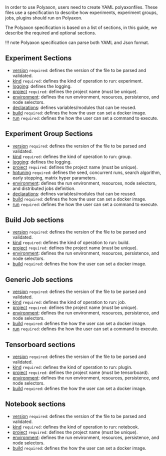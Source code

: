 In order to use Polyaxon, users need to create YAML polyaxonfiles.
These files use a specification to describe how experiments, experiment groups, jobs, plugins should run on Polyaxon.

The Polyaxon specification is based on a list of sections, in this guide, we describe the required and optional sections.

!!! note
    Polyaxon specification can parse both YAML and Json format.


## Experiment Sections

 * [version](sections#version) `required`: defines the version of the file to be parsed and validated.
 * [kind](sections#kind) `required`: defines the kind of operation to run: experiment.
 * [logging](section#logging): defines the logging.
 * [project](sections#project) `required`: defines the project name (must be unique).
 * [environment](sections#environment): defines the run environment, resources, persistence, and node selectors.
 * [declarations](sections#declarations): defines variables/modules that can be reused.
 * [build](sections#build) `required`: defines the how the user can set a docker image.
 * [run](sections#run) `required`: defines the how the user can set a command to execute.


## Experiment Group Sections

 * [version](sections#version) `required`: defines the version of the file to be parsed and validated.
 * [kind](sections#kind) `required`: defines the kind of operation to run: group.
 * [logging](sections#logging): defines the logging.
 * [project](sections#project) `required`: defines the project name (must be unique).
 * [hptuning](sections#hptuning) `required`: defines the seed, concurrent runs, search algorithm, early stopping, matrix hyper parameters.
 * [environment](sections#environment): defines the run environment, resources, node selectors, and distributed jobs definition.
 * [declarations](sections#declarations): defines variables/modules that can be reused.
 * [build](sections#build) `required`: defines the how the user can set a docker image.
 * [run](sections#run) `required`: defines the how the user can set a command to execute.


## Build Job sections

 * [version](sections#version) `required`: defines the version of the file to be parsed and validated.
 * [kind](sections#kind) `required`: defines the kind of operation to run: build.
 * [project](sections#project) `required`: defines the project name (must be unique).
 * [environment](sections#environment): defines the run environment, resources, persistence, and node selectors.
 * [build](sections#build) `required`: defines the how the user can set a docker image.


## Generic Job sections

 * [version](sections#version) `required`: defines the version of the file to be parsed and validated.
 * [kind](sections#kind) `required`: defines the kind of operation to run: job.
 * [project](sections#project) `required`: defines the project name (must be unique).
 * [environment](sections#environment): defines the run environment, resources, persistence, and node selectors.
 * [build](sections#build) `required`: defines the how the user can set a docker image.
 * [run](sections#run) `required`: defines the how the user can set a command to execute.

## Tensorboard sections

 * [version](sections#version) `required`: defines the version of the file to be parsed and validated.
 * [kind](sections#kind) `required`: defines the kind of operation to run: plugin.
 * [project](sections#project) `required`: defines the project name (must be tensorboard).
 * [environment](sections#environment): defines the run environment, resources, persistence, and node selectors.
 * [build](sections#build) `required`: defines the how the user can set a docker image.


## Notebook sections

 * [version](sections#version) `required`: defines the version of the file to be parsed and validated.
 * [kind](sections#kind) `required`: defines the kind of operation to run: notebook.
 * [project](sections#project) `required`: defines the project name (must be unique).
 * [environment](sections#environment): defines the run environment, resources, persistence, and node selectors.
 * [build](sections#build) `required`: defines the how the user can set a docker image.
